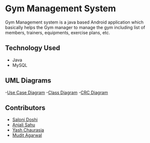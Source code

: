# Gym Management System
Gym Management system is a java based Android application which basically helps the Gym manager to manage the gym including list of members, trainers, equipments, exercise plans, etc.

## Technology Used
- Java
- MySQL

## UML Diagrams
-[Use Case Diagram](https://github.com/saloni33/Gym_management_system/blob/main/images/use_case%20diagram.png)
-[Class Diagram](https://github.com/saloni33/Gym_management_system/blob/main/images/class%20diagram.png)
-[CRC Diagram](https://github.com/saloni33/Gym_management_system/blob/main/images/CRC_diagram.png)


## Contributors
- [Saloni Doshi](https://github.com/saloni33)
- [Anjali Sahu](https://github.com/99anjali)
- [Yash Chaurasia](https://github.com/Yash091)
- [Mudit Agarwal](https://github.com/Mudit018)
